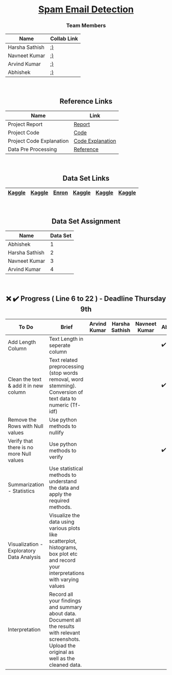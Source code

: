 <div align = "center">

# [Spam Email Detection](#)

### Team Members

| Name           | Collab Link |
|----------------|---------------|
| Harsha Sathish   | [:)](#) |  
| Navneet Kumar    | [:)](#) |  
| Arvind Kumar    | [:)](#)  |  
| Abhishek   | [:)](#)  |
  
  
<br/>
  
## Reference Links

| Name           | Link |
|----------------|---------------|
| Project Report    | [Report](https://pythonbaba.com/email-spam-classification-project-report/) |
| Project Code    | [Code](https://github.com/Sumit-Rakesh/Email-Spam-Detection-classification-project-in-python/blob/main/email_spam_classifier.ipynb) |
| Project Code Explanation    | [Code Explanation](https://pythonbaba.com/python-code-for-email-spam-classification-using-machine-learning/)  |
| Data Pre Processing   | [Reference](https://www.upgrad.com/blog/data-preprocessing-in-machine-learning/)   
  
<br/>
  
## Data Set Links
  
| [Kaggle](https://www.kaggle.com/harshsinha1234/email-spam-classification) | [Kaggle](https://www.kaggle.com/venky73/spam-mails-dataset) | [Enron](http://www2.aueb.gr/users/ion/data/enron-spam/) | [Kaggle](https://www.kaggle.com/ganiyuolalekan/spam-assassin-email-classification-dataset) | [Kaggle](https://www.kaggle.com/ozlerhakan/spam-or-not-spam-dataset) | [Kaggle](https://www.kaggle.com/pramodgupta92/fraud-email-datasets) | 
|----------------|---------------|---------------|----------------|---------------|---------------|
<br/>

  
## Data Set Assignment

| Name           | Data Set |
|----------------|---------------|
| Abhishek    | 1 |
| Harsha Sathish   | 2  |  
| Navneet Kumar    | 3 |    
| Arvind Kumar   | 4 | 
  
  
<br/>
  
##  :x: :heavy_check_mark: Progress ( Line 6 to 22 ) - Deadline Thursday 9th

| To Do           | Brief | Arvind Kumar | Harsha Sathish | Navneet Kumar  | Abhishek |
|----------------|---------------|---------------|----------------|---------------|---------------|
|  Add Length Column   | Text Length in seperate column |  |  |  | :heavy_check_mark:
|  Clean the text & add it in new column  | Text related preprocessing (stop words removal, word stemming). Conversion of text data to numeric (Tf-idf) |  |  |  | :heavy_check_mark:
|  Remove the Rows with Null values   | Use python methods to nullify |  |  |  |  |  :heavy_check_mark:
|  Verify that there is no more Null values   | Use python methods to verify |  |  |  | :heavy_check_mark:
|  Summarization - Statistics  | Use statistical methods to understand the data and apply the required methods. |  |  |  |  |  |
|  Visualization - Exploratory Data Analysis  | Visualize the data using various plots like scatterplot, histograms, box plot etc and record your interpretations with varying values |  |  |  |  |  |
|  Interpretation  | Record all your findings and summary about data. Document all the results with relevant screenshots. Upload the original as well as the cleaned data. |  |  | |  |  |
  
</div>

